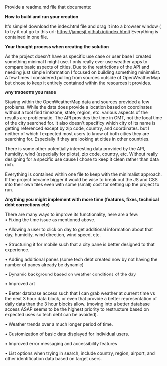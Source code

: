 
Provide a readme.md file that documents:

**How to build and run your creation**

It's simple! download the index.html file and drag it into a browser window ( to try it out go to this url: https://jamesjt.github.io/index.html) Everything is contained in one file. 

**Your thought process when creating the solution**

As the project doesn't have as specific use case or user base I created something minimal I might use. I only really ever use weather apps to compare basic aspects of cities. Due to the restrictions of the API and needing just simple information I focused on building something minimalist. A few times I considered pulling from sources outside of OpenWeatherMap but chose to keep it entirely contained within the resources it provides. 

**Any tradeoffs you made**

Staying within the OpenWeatherMap data and sources provided a few problems.
While the data does provide a location based on coordinates without a tool find timezone, state, region, etc. various aspects of the results are problematic. The API provides the time in GMT, not the local time of the city searched for. It also doesn't specificy which city of its name is getting referenced except by zip code, country, and coordinates. but I neither of which I expected most users to know of both cities they are searching for. Especially if they are looking at cities in other countries. 

There is some other potentially interesting data provided by the API, humidity, wind (especially for pilots), zip code, country, etc. Without really designing for a specific use cause I chose to keep it clean rather than data rich. 

Everything is contained within one file to keep with the minimalist approach. If the project became bigger it would be wise to break out the JS and CSS into their own files even with some (small) cost for setting up the project to run. 

**Anything you might implement with more time (features, fixes, technical debt corrections etc)**

There are many ways to improve its functionality, here are a few:  
• Fixing the time issue as mentioned above. 

• Allowing a user to click on day to get additional information about that day, humidity, wind direction, wind speed, etc. 

• Structuring it for mobile such that a city pane is better designed to that experience.  

• Adding additional panes (some tech debt created now by not having the number of panes already be dynamic)

• Dynamic background based on weather conditions of the day

• Improved art

• Better database access such that I can grab weather at current time vs the next 3 hour data block, or even that provide a better representation of daily data than the 3 hour blocks allow. (moving into a better database access ASAP seems to be the highest priority to restructure based on expected uses so tech debt can be avoided).

• Weather trends over a much longer period of time. 

• Customization of basic data displayed for individual users. 

• Improved error messaging and accessibility features

• List options when trying in search, include country, region, airport, and other identification data based on target users.
